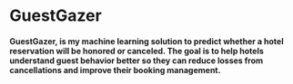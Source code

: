 # GuestGazer

#### GuestGazer, is my machine learning solution to predict whether a hotel reservation will be honored or canceled. The goal is to help hotels understand guest behavior better so they can reduce losses from cancellations and improve their booking management.
